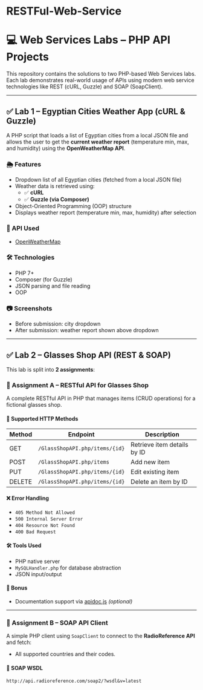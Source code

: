 ﻿# RESTFul-Web-Service
# 💻 Web Services Labs – PHP API Projects

This repository contains the solutions to two PHP-based Web Services labs. Each lab demonstrates real-world usage of APIs using modern web service technologies like REST (cURL, Guzzle) and SOAP (SoapClient).

---

## ✅ Lab 1 – Egyptian Cities Weather App (cURL & Guzzle)

A PHP script that loads a list of Egyptian cities from a local JSON file and allows the user to get the **current weather report** (temperature min, max, and humidity) using the **OpenWeatherMap API**.

### 🌦️ Features

- Dropdown list of all Egyptian cities (fetched from a local JSON file)
- Weather data is retrieved using:
  - ✅ **cURL**
  - ✅ **Guzzle (via Composer)**
- Object-Oriented Programming (OOP) structure
- Displays weather report (temperature min, max, humidity) after selection

### 🔗 API Used
- [OpenWeatherMap](https://openweathermap.org/api)

### 🛠️ Technologies
- PHP 7+
- Composer (for Guzzle)
- JSON parsing and file reading
- OOP

### 📷 Screenshots
- Before submission: city dropdown
- After submission: weather report shown above dropdown

---

## ✅ Lab 2 – Glasses Shop API (REST & SOAP)

This lab is split into **2 assignments**:

### 🧾 Assignment A – RESTful API for Glasses Shop

A complete RESTful API in PHP that manages items (CRUD operations) for a fictional glasses shop.

#### 🔄 Supported HTTP Methods

| Method | Endpoint                        | Description                    |
|--------|---------------------------------|--------------------------------|
| GET    | `/GlassShopAPI.php/items/{id}`  | Retrieve item details by ID    |
| POST   | `/GlassShopAPI.php/items`       | Add new item                   |
| PUT    | `/GlassShopAPI.php/items/{id}`  | Edit existing item             |
| DELETE | `/GlassShopAPI.php/items/{id}`  | Delete an item by ID           |

#### ❌ Error Handling

- `405 Method Not Allowed`
- `500 Internal Server Error`
- `404 Resource Not Found`
- `400 Bad Request`

#### 🛠️ Tools Used

- PHP native server
- `MySQLHandler.php` for database abstraction
- JSON input/output

#### 🎁 Bonus
- Documentation support via [apidoc.js](http://apidocjs.com/) *(optional)*

---

### 📡 Assignment B – SOAP API Client

A simple PHP client using `SoapClient` to connect to the **RadioReference API** and fetch:

- All supported countries and their codes.

#### 🔗 SOAP WSDL
```http
http://api.radioreference.com/soap2/?wsdl&v=latest
